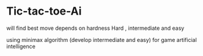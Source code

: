 # Tic-tac-toe-Ai

will find best move depends on hardness Hard , intermediate and easy

using minimax algorithm (develop intermediate and easy) for game artificial intelligence